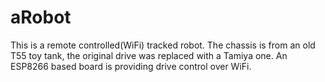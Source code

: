 # aRobot
This is a remote controlled(WiFi) tracked robot. The chassis is from an old T55 toy tank, the original drive was replaced with a Tamiya one.
An ESP8266 based board is providing drive control over WiFi.
